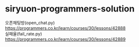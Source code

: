 # siryuon-programmers-solution
 오픈채팅방(open_chat.py) https://programmers.co.kr/learn/courses/30/lessons/42888  
 실패율(fail_rate.py) https://programmers.co.kr/learn/courses/30/lessons/42889  
 
